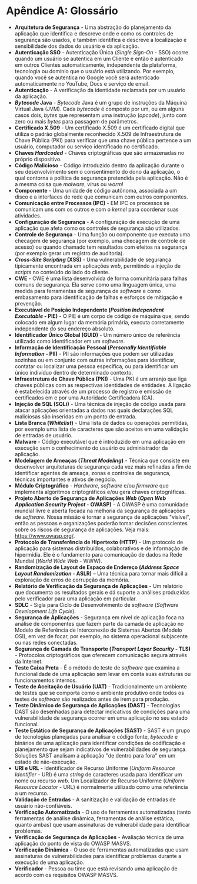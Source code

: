 # Apêndice A: Glossário

- **Arquitetura de Segurança** - Uma abstração do planejamento da aplicação que identifica e descreve onde e como os controles de segurança são usados, e também identifica e descreve a localização e sensibilidade dos dados do usuário e da aplicação.
- **Autenticação SSO** - Autenticação Única (*Single Sign-On* - SSO) ocorre quando um usuário se autentica em um Cliente e então é autenticado em outros Clientes automaticamente, independente da plataforma, tecnologia ou domínio que o usuário está utilizando. Por exemplo, quando você se autentica no Google você será autenticado automaticamente no YouTube, Docs e serviço de email.
- **Autenticação** - A verificação da identidade reclamada por um usuário da aplicação.
- **_Bytecode_ Java** - _Bytecode_ Java é um grupo de instruções da Máquina Virtual Java (JVM). Cada _bytecode_ é composto por um, ou em alguns casos dois, _bytes_ que representam uma instrução (_opcode_), junto com zero ou mais _bytes_ para passagem de parâmetros.
- **Certificado X.509** - Um certificado X.509 é um certificado digital que utiliza o padrão globalmente reconhecido X.509 de Infraestrutura de Chave Pública (PKI) para verificar que uma chave pública pertence a um usuário, computador ou serviço identificado no certificado.
- **Chaves _Hardcoded_** - Chaves criptográficas que são armazenadas no próprio dispositivo.
- **Código Malicioso** - Código introduzido dentro da aplicação durante o seu desenvolvimento sem o consentimento do dono da aplicação, o qual contorna a política de segurança pretendida pela aplicação. Não é a mesma coisa que *malware*, vírus ou *worm*!
- **Componente** - Uma unidade de código autônoma, associada a um disco e a interfaces de rede que comunicam com outros componentes.
- **Comunicação entre Processos (IPC)** - EM IPC os processos se comunicam uns com os outros e com o *kernel* para coordenar suas atividades.
- **Configuração de Segurança** - A configuração de execução de uma aplicação que afeta como os controles de segurança são utilizados.
- **Controle de Segurança** - Uma função ou componente que executa uma checagem de segurança (por exemplo, uma checagem de controle de acesso) ou quando chamado tem resultados com efeitos na segurança (por exemplo gerar um registro de auditoria).
- **_Cross-Site Scripting_ (XSS)** - Uma vulnerabilidade de segurança tipicamente encontrada em aplicações _web_, permitindo a injeção de _scripts_ no conteúdo do lado do cliente.
- **CWE** - CWE é uma lista desenvolvida de forma comunitária para falhas comuns de segurança. Ela serve como uma linguagem única, uma medida para ferramentas de segurança de *software* e como embasamento para identificação de falhas e esforços de mitigação e prevenção.
- **Executável de Posição Independente (*Position Independent Executable* - PIE)** - O PIE é um corpo de código de máquina que, sendo colocado em algum lugar da memória primária, executa corretamente independente do seu endereço absoluto.
- **Identificador Único Global (GUID)** - Um número único de referência utilizado como identificador em um *software*.
- **Informação de Identificação Pessoal (*Personally Identifiable Information* - PII)** - PII são informações que podem ser utilizadas sozinhas ou em conjunto com outras informações para identificar, contatar ou localizar uma pessoa específica, ou para identificar um único indivíduo dentro de determinado contexto.
- **Infraestrutura de Chave Pública (PKI)** - Uma PKI é um arranjo que liga chaves públicas com as respectivas identidades de entidades. A ligação é estabelecida através de um processo de registro e emissão de certificados em e por uma Autoridade Certificadora (CA).
- **Injeção de SQL (SQLi)** - Uma técnica de injeção de código usada para atacar aplicações orientadas a dados nas quais declarações SQL maliciosas são inseridas em um ponto de entrada.
- **Lista Branca (*Whitelist*)** - Uma lista de dados ou operações permitidas, por exemplo uma lista de caracteres que são aceitos em uma validação de entradas de usuário.
- **Malware** - Código executável que é introduzido em uma aplicação em execução sem o conhecimento do usuário ou administrador da aplicação.
- **Modelagem de Ameaças (*Threat Modeling*)** - Técnica que consiste em desenvolver arquiteturas de segurança cada vez mais refinadas a fim de identificar agentes de ameaça, zonas e controles de segurança, técnicas importantes e ativos de negócio.
- **Módulo Criptográfico** - *Hardware*, *software* e/ou *firmware* que implementa algoritmos criptográficos e/ou gera chaves criptográficas.
- **Projeto Aberto de Segurança de Aplicações *Web* (*Open Web Application Security Project* - OWASP)** - A OWASP é uma comunidade mundial livre e aberta focada na melhoria da segurança de aplicações de *software*. Nossa missão é tornar a segurança de aplicações "visível", então as pessoas e organizações poderão tomar decisões conscientes sobre os riscos de segurança de aplicações. Veja mais: <https://www.owasp.org/>.
- **Protocolo de Transferência de Hipertexto (HTTP)** - Um protocolo de aplicação para sistemas distribuídos, colaborativos e de informação de hipermídia. Ele é o fundamento para comunicação de dados na Rede Mundial (*World Wide Web* - WWW).
- **Randomização de Layout de Espaço de Endereço (*Address Space Layout Randomization* - ASLR)** – Uma técnica para tornar mais difícil a exploração de erros de corrupção da memória.
- **Relatório de Verificação da Segurança de Aplicações** - Um relatório que documenta os resultados gerais e dá suporte a análises produzidas pelo verificador para uma aplicação em particular.
- **SDLC** - Sigla para Ciclo de Desenvolvimento de *software* (*Software Development Life Cycle*).
- **Segurança de Aplicações** - Segurança em nível de aplicação foca na análise de componentes que fazem parte da camada de aplicação no Modelo de Referência de Interconexão de Sistemas Abertos (Modelo OSI), em vez de focar, por exemplo, no sistema operacional subjacente ou nas redes conectadas.
- **Segurança de Camada de Transporte (*Transport Layer Security* - TLS)** - Protocolos criptográficos que oferecem comunicação segura através da Internet.
- **Teste Caixa Preta** - É o método de teste de *software* que examina a funcionalidade de uma aplicação sem levar em conta suas estruturas ou funcionamentos internos.
- **Teste de Aceitação de Usuário (UAT)** - Tradicionalmente um ambiente de testes que se comporta como o ambiente produtivo onde todos os testes de *software* são realizados antes de irem para produção.
- **Teste Dinâmico de Segurança de Aplicações (DAST)** - Tecnologias DAST são desenhadas para detectar indicativos de condições para uma vulnerabilidade de segurança ocorrer em uma aplicação no seu estado funcional.
- **Teste Estático de Segurança de Aplicações (SAST)** - SAST é um grupo de tecnologias planejadas para analisar o código fonte, *bytecode* e binários de uma aplicação para identificar condições de codificação e planejamento que sejam indicativos de vulnerabilidades de segurança. Soluções SAST analisam a aplicação "de dentro para fora" em um estado de não-execução.
- **URI e URL** - Identificador de Recurso Uniforme (*Uniform Resource Identifier* - URI) é uma *string* de caracteres usada para identificar um nome ou recurso *web*. Um Localizador de Recurso Uniforme (*Uniform Resource Locator* - URL) é normalmente utilizado como uma referência a um recurso.
- **Validação de Entradas** - A sanitização e validação de entradas de usuário não-confiáveis.
- **Verificação Automatizada** - O uso de ferramentas automatizadas (tanto ferramentas de análise dinâmica, ferramentas de análise estática, quanto ambas) que usam assinaturas de vulnerabilidade para identificar problemas.
- **Verificação de Segurança de Aplicações** - Avaliação técnica de uma aplicação do ponto de vista do OWASP MASVS.
- **Verificação Dinâmica** - O uso de ferramentas automatizadas que usam assinaturas de vulnerabilidades para identificar problemas durante a execução de uma aplicação.
- **Verificador** - Pessoa ou time que está revisando uma aplicação de acordo com os requisitos OWASP MASVS.
